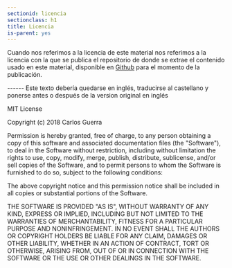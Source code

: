 ```yaml
---
sectionid: licencia
sectionclass: h1
title: Licencia
is-parent: yes
---
```


Cuando nos referimos a la licencia de este material nos referimos a la licencia con la que se publica el repositorio de donde se extrae el contenido usado en este material, disponible en [Github](https://hithub.com/cguerrave/SDA) para el momento de la publicación.


------ Este texto debería quedarse en inglés, traducirse al castellano y ponerse antes o después de la version original en inglés

MIT License

Copyright (c) 2018 Carlos Guerra

Permission is hereby granted, free of charge, to any person obtaining a copy
of this software and associated documentation files (the "Software"), to deal
in the Software without restriction, including without limitation the rights
to use, copy, modify, merge, publish, distribute, sublicense, and/or sell
copies of the Software, and to permit persons to whom the Software is
furnished to do so, subject to the following conditions:

The above copyright notice and this permission notice shall be included in all
copies or substantial portions of the Software.

THE SOFTWARE IS PROVIDED "AS IS", WITHOUT WARRANTY OF ANY KIND, EXPRESS OR
IMPLIED, INCLUDING BUT NOT LIMITED TO THE WARRANTIES OF MERCHANTABILITY,
FITNESS FOR A PARTICULAR PURPOSE AND NONINFRINGEMENT. IN NO EVENT SHALL THE
AUTHORS OR COPYRIGHT HOLDERS BE LIABLE FOR ANY CLAIM, DAMAGES OR OTHER
LIABILITY, WHETHER IN AN ACTION OF CONTRACT, TORT OR OTHERWISE, ARISING FROM,
OUT OF OR IN CONNECTION WITH THE SOFTWARE OR THE USE OR OTHER DEALINGS IN THE
SOFTWARE.
